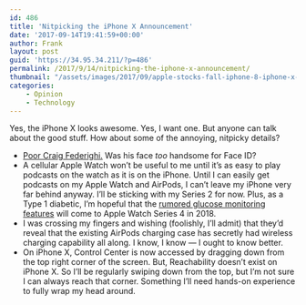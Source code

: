 ```yaml
---
id: 486
title: 'Nitpicking the iPhone X Announcement'
date: '2017-09-14T19:41:59+00:00'
author: Frank
layout: post
guid: 'https://34.95.34.211/?p=486'
permalink: /2017/9/14/nitpicking-the-iphone-x-announcement/
thumbnail: "/assets/images/2017/09/apple-stocks-fall-iphone-8-iphone-x-announcement-debut-01.jpg"
categories:
    - Opinion
    - Technology
---
```


Yes, the iPhone X looks awesome. Yes, I want one. But anyone can talk about the good stuff. How about some of the annoying, nitpicky details?

- [Poor Craig Federighi.](https://finance.yahoo.com/news/really-happened-apples-face-id-fail-onstage-181213050.html) Was his face *too* handsome for Face ID?
- A cellular Apple Watch won’t be useful to me until it’s as easy to play podcasts on the watch as it is on the iPhone. Until I can easily get podcasts on my Apple Watch and AirPods, I can’t leave my iPhone very far behind anyway. I’ll be sticking with my Series 2 for now. Plus, as a Type 1 diabetic, I’m hopeful that the [rumored glucose monitoring features](https://www.macrumors.com/2017/05/15/apple-watch-glucose-monitoring-smart-bands/) will come to Apple Watch Series 4 in 2018.
- I was crossing my fingers and wishing (foolishly, I’ll admit) that they’d reveal that the existing AirPods charging case has secretly had wireless charging capability all along. I know, I know — I ought to know better.
- On iPhone X, Control Center is now accessed by dragging down from the top right corner of the screen. But, Reachability doesn’t exist on iPhone X. So I’ll be regularly swiping down from the top, but I’m not sure I can always reach that corner. Something I’ll need hands-on experience to fully wrap my head around.